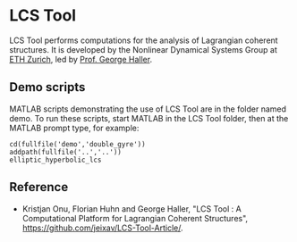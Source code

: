 LCS Tool
========

LCS Tool performs computations for the analysis of Lagrangian coherent structures. It is developed by the Nonlinear Dynamical Systems Group at [ETH Zurich](http://ETHZ.CH), led by [Prof. George Haller](http://GeorgeHaller.COM).

Demo scripts
------------

MATLAB scripts demonstrating the use of LCS Tool are in the folder named demo. To run these scripts, start MATLAB in the LCS Tool folder, then at the MATLAB prompt type, for example:

	cd(fullfile('demo','double_gyre'))
	addpath(fullfile('..','..'))
	elliptic_hyperbolic_lcs

Reference
---------

- Kristjan Onu, Florian Huhn and George Haller, "LCS Tool : A Computational Platform for Lagrangian Coherent Structures", <https://github.com/jeixav/LCS-Tool-Article/>.
